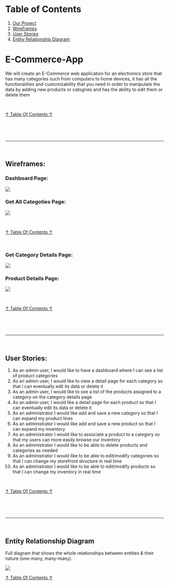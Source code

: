 # Table of Contents <a name="TABLE"></a>
1. [Our Project](#HMS)
2. [Wireframes](#WF)
3. [User Stories](#US)
4. [Entity Relationship Diagram](#ERD)




# E-Commerce-App <a name="HMS"></a>

We will create an E-Commerce web application for an electronics store that has many categories such from computers to home devices,
it has all the functionalities and customizability that you need in order to manipulate the data by adding new products or catogries and has the ability to edit them or delete them




<br>

[↑ Table Of Contents ↑](#TABLE)




<br>

<br><hr><br>

## Wireframes: <a name="WF"></a>

### Dashboard Page:
![](./assets/ECom-Wireframe1.png)


### Get All Categoties Page:
![](./assets/ECom-Wireframe2.png)


<br>

[↑ Table Of Contents ↑](#TABLE)

<br>

### Get Category Details Page:
![](assets/ECom-Wireframe3.png)

### Product Details Page:
![](assets/ECom-Wireframe4.png)


<br>

[↑ Table Of Contents ↑](#TABLE)



<br>

<br><hr><br>

## User Stories:<a name="US"></a>

1. As an admin user, I would like to have a dashboard where I can see a list of product categories
2. As an admin user, I would like to view a detail page for each category so that I can eventually edit its data or delete it
3. As an admin user, I would like to see a list of the products assigned to a category on the category details page
4. As an admin user, I would like a detail page for each product so that I can eventually edit its data or delete it
5. As an administrator I would like add and save a new category so that I can expand my product lines
6. As an administrator I would like add and save a new product so that I can expand my inventory
7. As an administrator I would like to associate a product to a category so that my users can more easily browse our inventory
8. As an administrator I would like to be able to delete products and categories as needed
9. As an administrator I would like to be able to edit/modify categories so that I can change my storefront structure in real time
10. As an administrator I would like to be able to edit/modify products so that I can change my inventory in real time

<br>

[↑ Table Of Contents ↑](#TABLE)

<br>



<br><hr><br>




## Entity Relationship Diagram <a name="ERD"></a>

Full diagram that shows the whole relationships between entities & their nature (one-many, many-many).

![](./assets/E-Com-ERD1.png)

[↑ Table Of Contents ↑](#TABLE)





